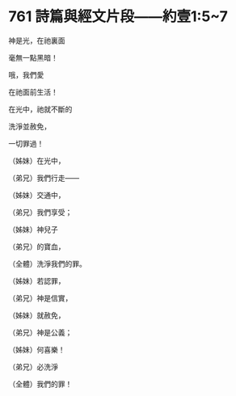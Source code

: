 # 761 詩篇與經文片段——約壹1:5\~7

神是光，在祂裏面

毫無一點黑暗！

哦，我們愛

在祂面前生活！

在光中，祂就不斷的

洗淨並赦免，

一切罪過！

（姊妹）在光中，

（弟兄）我們行走——

（姊妹）交通中，

（弟兄）我們享受；

（姊妹）神兒子

（弟兄）的寶血，

（全體）洗淨我們的罪。

（姊妹）若認罪，

（弟兄）神是信實，

（姊妹）就赦免，

（弟兄）神是公義；

（姊妹）何喜樂！

（弟兄）必洗淨

（全體）我們的罪！

